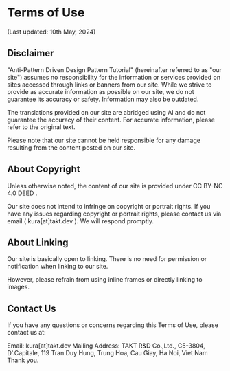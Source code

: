 # Terms of Use

(Last updated: 10th May, 2024)

## Disclaimer

"Anti-Pattern Driven Design Pattern Tutorial" (hereinafter referred to as "our site") assumes no responsibility for the information or services provided on sites accessed through links or banners from our site. While we strive to provide as accurate information as possible on our site, we do not guarantee its accuracy or safety. Information may also be outdated.

The translations provided on our site are abridged using AI and do not guarantee the accuracy of their content. For accurate information, please refer to the original text.

Please note that our site cannot be held responsible for any damage resulting from the content posted on our site.

## About Copyright

Unless otherwise noted, the content of our site is provided under CC BY-NC 4.0 DEED .

Our site does not intend to infringe on copyright or portrait rights. If you have any issues regarding copyright or portrait rights, please contact us via email ( kura[at]takt.dev ). We will respond promptly.

## About Linking

Our site is basically open to linking. There is no need for permission or notification when linking to our site.

However, please refrain from using inline frames or directly linking to images.

## Contact Us

If you have any questions or concerns regarding this Terms of Use, please contact us at:

Email: kura[at]takt.dev
Mailing Address: TAKT R&D Co.,Ltd., C5-3804, D'.Capitale, 119 Tran Duy Hung, Trung Hoa, Cau Giay, Ha Noi, Viet Nam
Thank you.

